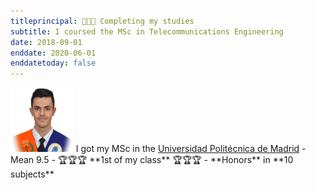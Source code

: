 ```yaml
---
titleprincipal: 👨🏽‍🎓 Completing my studies
subtitle: I coursed the MSc in Telecommunications Engineering
date: 2018-09-01
enddate: 2020-06-01
enddatetoday: false
---
```

<img src="/assets/img/graduacion.jpeg" alt="graduation" style="width:20%"/>
I got my MSc in the <a href='https://www.upm.es/' target='_blank'>Universidad Politécnica de Madrid</a>
- Mean 9.5
- 🏆🏆🏆 **1st of my class** 🏆🏆🏆
- **Honors** in **10 subjects**

